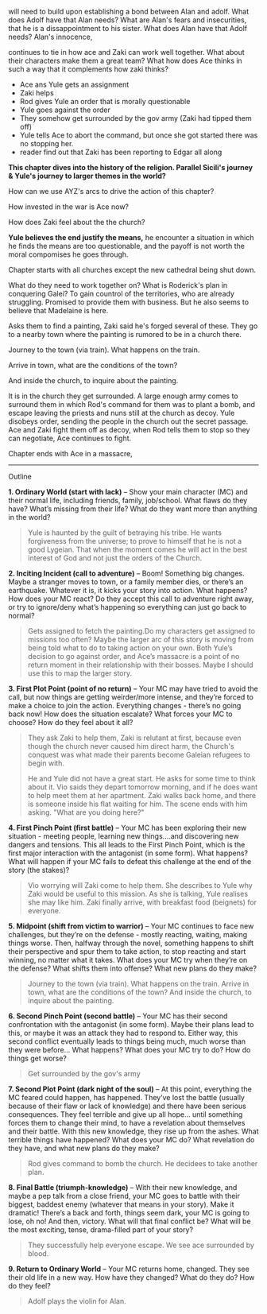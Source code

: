 will need to build upon establishing a bond between Alan and adolf.
What does Adolf have that Alan needs? What are Alan's fears and insecurities, that he is a dissappointment to his sister. 
What does Alan have that Adolf needs? Alan's innocence, 

continues to tie in how ace and Zaki can work well together. What about their characters make them a great team?
What how does Ace thinks in such a way that it complements how zaki thinks?

- Ace ans Yule gets an assignment
- Zaki helps
- Rod gives Yule an order that is morally questionable
- Yule goes against the order
- They somehow get surrounded by the gov army (Zaki had tipped them off)
- Yule tells Ace to abort the command, but once she got started there was no stopping her.
- reader find out that Zaki has been reporting to Edgar all along



**This chapter dives into the history of the religion. Parallel Sicili's journey & Yule's journey to larger themes in the world?**

How can we use AYZ's arcs to drive the action of this chapter?

How invested in the war is Ace now? 

How does Zaki feel about the the church?

**Yule believes the end justify the means,** he encounter a situation in which he finds the means are too questionable, and the payoff is not worth the moral compomises he goes through.

Chapter starts with all churches except the new cathedral being shut down. 

What do they need to work together on? What is Roderick's plan in conquering Galei? To gain countrol of the territories, who are already struggling. Promised to provide them with business. But he also seems to believe that Madelaine is here.

Asks them to find a painting, Zaki said he's forged several of these. They go to a nearby town where the painting is rumored to be in a church there.

Journey to the town (via train). What happens on the train.

Arrive in town, what are the conditions of the town?

And inside the church, to inquire about the painting. 

It is in the church they get surrounded. A large enough army comes to surround them in which Rod's command for them was to plant a bomb, and escape leaving the priests and nuns still at the church as decoy. Yule disobeys order, sending the people in the church out the secret passage.  Ace and Zaki fight them off as decoy, when Rod tells them to stop so they can negotiate, Ace continues to fight. 

Chapter ends with Ace in a massacre, 

---

Outline

**1. Ordinary World (start with lack)** – Show your main character (MC) and their normal life, including friends, family, job/school. What flaws do they have? What’s missing from their life? What do they want more than anything in the world?

>  Yule is haunted by the guilt of betraying his tribe. He wants forgiveness from the universe; to prove to himself that he is not a good Lygeian. That when the moment comes he will act in the best interest of God and not just the orders of the Church. 

**2. Inciting Incident (call to adventure)** – Boom! Something big changes. Maybe a stranger moves to town, or a family member dies, or there’s an earthquake. Whatever it is, it kicks your story into action. What happens? How does your MC react? Do they accept this call to adventure right away, or try to ignore/deny what’s happening so everything can just go back to normal?

> Gets assigned to fetch the painting.Do my characters get assigned to missions too often? Maybe the larger arc of this story is moving from being told what to do to taking action on your own. Both Yule’s decision to go against order, and Ace’s massacre is a point of no return moment in their relationship with their bosses. Maybe I should use this to map the larger story.

**3. First Plot Point (point of no return)** – Your MC may have tried to avoid the call, but now things are getting weirder/more intense, and they’re forced to make a choice to join the action. Everything changes - there’s no going back now! How does the situation escalate? What forces your MC to choose? How do they feel about it all?

> They ask Zaki to help them, Zaki is relutant at first, because even though the church never caused him direct harm, the Church's conquest was what made their parents become Galeian refugees to begin with. 
>
> He and Yule did not have a great start. He asks for some time to think about it. Vio saids they depart tomorrow morning, and if he does want to help meet them at her apartment. Zaki walks back home, and there is someone inside his flat waiting for him. The scene ends with him asking. "What are you doing here?"

**4. First Pinch Point (first battle)** – Your MC has been exploring their new situation - meeting people, learning new things....and discovering new dangers and tensions. This all leads to the First Pinch Point, which is the first major interaction with the antagonist (in some form). What happens? What will happen if your MC fails to defeat this challenge at the end of the story (the stakes)? 

>Vio worrying will Zaki come to help them. She describes to Yule why Zaki would be useful to this mission. As she is talking, Yule realises she may like him. Zaki finally arrive, with breakfast food (beignets) for everyone.

**5. Midpoint (shift from victim to warrior)** – Your MC continues to face new challenges, but they’re on the defense - mostly reacting, waiting, making things worse. Then, halfway through the novel, something happens to shift their perspective and spur them to take action, to stop reacting and start winning, no matter what it takes. What does your MC try when they’re on the defense? What shifts them into offense? What new plans do they make? 

>Journey to the town (via train). What happens on the train.
>Arrive in town, what are the conditions of the town?
>And inside the church, to inquire about the painting. 

**6. Second Pinch Point (second battle)** – Your MC has their second confrontation with the antagonist (in some form). Maybe their plans lead to this, or maybe it was an attack they had to respond to. Either way, this second conflict eventually leads to things being much, much worse than they were before… What happens? What does your MC try to do? How do things get worse?

>Get surrounded by the gov's army

**7. Second Plot Point (dark night of the soul)** – At this point, everything the MC feared could happen, has happened. They’ve lost the battle (usually because of their flaw or lack of knowledge) and there have been serious consequences. They feel terrible and give up all hope… until something forces them to change their mind, to have a revelation about themselves and their battle. With this new knowledge, they rise up from the ashes. What terrible things have happened? What does your MC do? What revelation do they have, and what new plans do they make? 

>Rod gives command to bomb the church. He decidees to take another plan.

 **8. Final Battle (triumph-knowledge)** – With their new knowledge, and maybe a pep talk from a close friend, your MC goes to battle with their biggest, baddest enemy (whatever that means in your story). Make it dramatic! There’s a back and forth, things seem dark, your MC is going to lose, oh no! And then, victory. What will that final conflict be? What will be the most exciting, tense, drama-filled part of your story? 

>They successfully help everyone escape.
>We see ace surrounded by blood.

**9. Return to Ordinary World** – Your MC returns home, changed. They see their old life in a new way. How have they changed? What do they do? How do they feel? 

>Adolf plays the violin for Alan.

